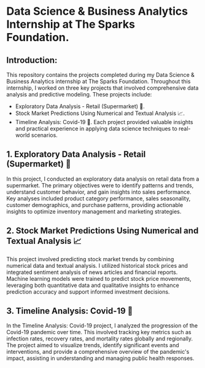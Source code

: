 # Data Science & Business Analytics Internship at The Sparks Foundation.

## Introduction:
This repository contains the projects completed during my Data Science & Business Analytics internship at The Sparks Foundation. Throughout this internship, I worked on three key projects that involved comprehensive data analysis and predictive modeling. These projects include:
- Exploratory Data Analysis - Retail (Supermarket) 🛒.
- Stock Market Predictions Using Numerical and Textual Analysis 📈.
- Timeline Analysis: Covid-19 🦠.
Each project provided valuable insights and practical experience in applying data science techniques to real-world scenarios.

## 1. Exploratory Data Analysis - Retail (Supermarket) 🛒
In this project, I conducted an exploratory data analysis on retail data from a supermarket. The primary objectives were to identify patterns and trends, understand customer behavior, and gain insights into sales performance. Key analyses included product category performance, sales seasonality, customer demographics, and purchase patterns, providing actionable insights to optimize inventory management and marketing strategies.

## 2. Stock Market Predictions Using Numerical and Textual Analysis 📈
This project involved predicting stock market trends by combining numerical data and textual analysis. I utilized historical stock prices and integrated sentiment analysis of news articles and financial reports. Machine learning models were trained to predict stock price movements, leveraging both quantitative data and qualitative insights to enhance prediction accuracy and support informed investment decisions.

## 3. Timeline Analysis: Covid-19  🦠
In the Timeline Analysis: Covid-19 project, I analyzed the progression of the Covid-19 pandemic over time. This involved tracking key metrics such as infection rates, recovery rates, and mortality rates globally and regionally. The project aimed to visualize trends, identify significant events and interventions, and provide a comprehensive overview of the pandemic's impact, assisting in understanding and managing public health responses.

